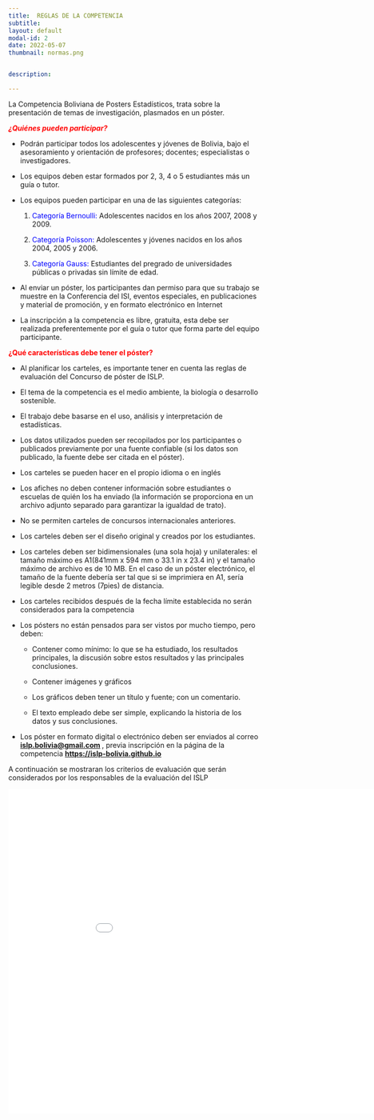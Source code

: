 ```yaml
---
title:  REGLAS DE LA COMPETENCIA
subtitle: 
layout: default
modal-id: 2
date: 2022-05-07
thumbnail: normas.png


description:  

---
```




La Competencia Boliviana de Posters Estadísticos, trata sobre la presentación
de temas de investigación, plasmados en un póster.

<span style="color:red">*<b>¿Quiénes pueden participar? </b>* </span>


- Podrán participar todos los adolescentes y jóvenes de Bolivia, bajo el asesoramiento y orientación de profesores; docentes; especialistas o investigadores.

- Los equipos deben estar formados por 2, 3, 4 o 5 estudiantes más un guía o tutor. 

- Los equipos pueden participar en una de las siguientes categorías:
	
  1. <span style="color:blue">Categoría Bernoulli:</span> Adolescentes nacidos en los años 2007, 2008 y 2009.
  
  2. <span style="color:blue">Categoría Poisson: </span> Adolescentes y jóvenes nacidos en los años 2004, 2005 y 2006.
	
  3. <span style="color:blue">Categoría Gauss: </span> Estudiantes del pregrado de universidades públicas o privadas sin límite de edad. 

- Al enviar un póster, los participantes dan permiso para que su trabajo se muestre en la Conferencia del ISI, eventos especiales, en publicaciones y material de promoción, y en formato electrónico en Internet 

- La inscripción a la competencia es libre, gratuita, esta debe ser realizada preferentemente por el guía o tutor que forma parte del equipo participante.



 <b> <span style="color:red">¿Qué características debe tener el póster? </span></b>
 
 
- Al planificar los carteles, es importante tener en cuenta  las reglas de evaluación del Concurso de póster de ISLP. 

- El tema de la competencia es el medio ambiente, la biología o desarrollo  sostenible.

- El trabajo debe basarse en el uso, análisis y interpretación de estadísticas. 

- Los datos utilizados pueden ser recopilados por los participantes o publicados previamente por una
fuente confiable (si los datos son publicado, la fuente debe ser citada en el póster).

- Los carteles se pueden hacer en el propio idioma o en inglés

- Los afiches no deben contener información sobre estudiantes o escuelas de quién los ha enviado (la 
información se proporciona en un archivo adjunto separado para garantizar la igualdad de trato).

- No se permiten carteles de concursos internacionales anteriores.

- Los carteles deben ser el diseño original y creados por los estudiantes.

- Los carteles deben ser bidimensionales (una sola hoja) y unilaterales: el tamaño máximo es A1(841mm 
x 594 mm o 33.1 in x 23.4 in) y el tamaño máximo de archivo es de 10 MB. En el caso de un póster
electrónico, el tamaño de la fuente debería ser tal que si se imprimiera en A1, sería legible desde 2
metros (7pies) de distancia.

- Los carteles recibidos después de la fecha límite establecida no serán considerados para la 
competencia

- Los pósters no están pensados para ser vistos por mucho tiempo, pero deben:

  * Contener como mínimo: lo que se ha estudiado, los resultados principales, la discusión sobre estos resultados y las principales conclusiones.
  
  * Contener imágenes y gráficos
  
  * Los gráficos deben tener un título y fuente; con un comentario.
  
  * El texto empleado debe ser simple, explicando la historia de los datos y sus conclusiones.
  
  
- Los póster en formato digital o electrónico deben ser enviados al correo <b><span style="color:orange"> islp.bolivia@gmail.com </span></b>, previa inscripción en la página de la competencia <b> https://islp-bolivia.github.io </b>


A continuación se mostraran los criterios de evaluación  que serán considerados por  los responsables de la evaluación del ISLP  

<html>
<body>
<embed src="img/Criterios_a_Jusgar2022.pdf" width="950" height="650">
</body>
</html>